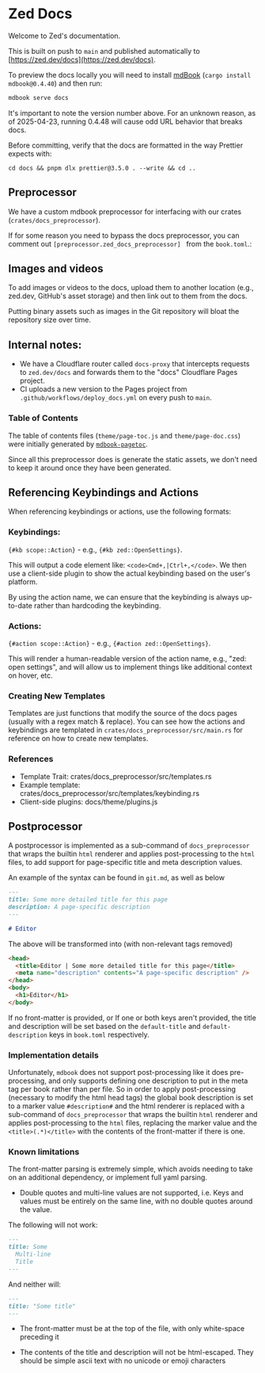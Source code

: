 # Zed Docs

Welcome to Zed's documentation.

This is built on push to `main` and published automatically to [https://zed.dev/docs](https://zed.dev/docs).

To preview the docs locally you will need to install [mdBook](https://rust-lang.github.io/mdBook/) (`cargo install mdbook@0.4.40`) and then run:

```sh
mdbook serve docs
```

It's important to note the version number above. For an unknown reason, as of 2025-04-23, running 0.4.48 will cause odd URL behavior that breaks docs.

Before committing, verify that the docs are formatted in the way Prettier expects with:

```
cd docs && pnpm dlx prettier@3.5.0 . --write && cd ..
```

## Preprocessor

We have a custom mdbook preprocessor for interfacing with our crates (`crates/docs_preprocessor`).

If for some reason you need to bypass the docs preprocessor, you can comment out `[preprocessor.zed_docs_preprocessor]
` from the `book.toml`.:

## Images and videos

To add images or videos to the docs, upload them to another location (e.g., zed.dev, GitHub's asset storage) and then link out to them from the docs.

Putting binary assets such as images in the Git repository will bloat the repository size over time.

## Internal notes:

- We have a Cloudflare router called `docs-proxy` that intercepts requests to `zed.dev/docs` and forwards them to the "docs" Cloudflare Pages project.
- CI uploads a new version to the Pages project from `.github/workflows/deploy_docs.yml` on every push to `main`.

### Table of Contents

The table of contents files (`theme/page-toc.js` and `theme/page-doc.css`) were initially generated by [`mdbook-pagetoc`](https://crates.io/crates/mdbook-pagetoc).

Since all this preprocessor does is generate the static assets, we don't need to keep it around once they have been generated.

## Referencing Keybindings and Actions

When referencing keybindings or actions, use the following formats:

### Keybindings:

`{#kb scope::Action}` - e.g., `{#kb zed::OpenSettings}`.

This will output a code element like: `<code>Cmd+,|Ctrl+,</code>`. We then use a client-side plugin to show the actual keybinding based on the user's platform.

By using the action name, we can ensure that the keybinding is always up-to-date rather than hardcoding the keybinding.

### Actions:

`{#action scope::Action}` - e.g., `{#action zed::OpenSettings}`.

This will render a human-readable version of the action name, e.g., "zed: open settings", and will allow us to implement things like additional context on hover, etc.

### Creating New Templates

Templates are just functions that modify the source of the docs pages (usually with a regex match & replace). You can see how the actions and keybindings are templated in `crates/docs_preprocessor/src/main.rs` for reference on how to create new templates.

### References

- Template Trait: crates/docs_preprocessor/src/templates.rs
- Example template: crates/docs_preprocessor/src/templates/keybinding.rs
- Client-side plugins: docs/theme/plugins.js

## Postprocessor

A postprocessor is implemented as a sub-command of `docs_preprocessor` that wraps the builtin `html` renderer and applies post-processing to the `html` files, to add support for page-specific title and meta description values.

An example of the syntax can be found in `git.md`, as well as below

```md
---
title: Some more detailed title for this page
description: A page-specific description
---

# Editor
```

The above will be transformed into (with non-relevant tags removed)

```html
<head>
  <title>Editor | Some more detailed title for this page</title>
  <meta name="description" contents="A page-specific description" />
</head>
<body>
  <h1>Editor</h1>
</body>
```

If no front-matter is provided, or If one or both keys aren't provided, the title and description will be set based on the `default-title` and `default-description` keys in `book.toml` respectively.

### Implementation details

Unfortunately, `mdbook` does not support post-processing like it does pre-processing, and only supports defining one description to put in the meta tag per book rather than per file. So in order to apply post-processing (necessary to modify the html head tags) the global book description is set to a marker value `#description#` and the html renderer is replaced with a sub-command of `docs_preprocessor` that wraps the builtin `html` renderer and applies post-processing to the `html` files, replacing the marker value and the `<title>(.*)</title>` with the contents of the front-matter if there is one.

### Known limitations

The front-matter parsing is extremely simple, which avoids needing to take on an additional dependency, or implement full yaml parsing.

- Double quotes and multi-line values are not supported, i.e. Keys and values must be entirely on the same line, with no double quotes around the value.

The following will not work:

```md
---
title: Some
  Multi-line
  Title
---
```

And neither will:

```md
---
title: "Some title"
---
```

- The front-matter must be at the top of the file, with only white-space preceding it

- The contents of the title and description will not be html-escaped. They should be simple ascii text with no unicode or emoji characters
